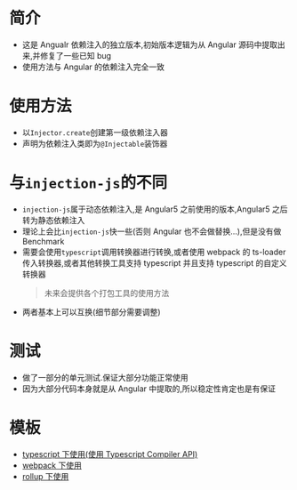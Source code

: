 # 简介

- 这是 Angualr 依赖注入的独立版本,初始版本逻辑为从 Angular 源码中提取出来,并修复了一些已知 bug
- 使用方法与 Angular 的依赖注入完全一致

# 使用方法

- 以`Injector.create`创建第一级依赖注入器
- 声明为依赖注入类即为`@Injectable`装饰器

# 与`injection-js`的不同

- `injection-js`属于动态依赖注入,是 Angular5 之前使用的版本,Angular5 之后转为静态依赖注入
- 理论上会比`injection-js`快一些(否则 Angular 也不会做替换...),但是没有做 Benchmark
- 需要会使用`typescript`调用转换器进行转换,或者使用 webpack 的 ts-loader 传入转换器,或者其他转换工具支持 typescript 并且支持 typescript 的自定义转换器
  > 未来会提供各个打包工具的使用方法
- 两者基本上可以互换(细节部分需要调整)

# 测试

- 做了一部分的单元测试.保证大部分功能正常使用
- 因为大部分代码本身就是从 Angular 中提取的,所以稳定性肯定也是有保证

# 模板

- [typescript 下使用(使用 Typescript Compiler API)](https://github.com/wszgrcy/static-injector-typescript-template)
- [webpack 下使用](https://github.com/wszgrcy/static-injector-webpack-template)
- [rollup 下使用](https://github.com/wszgrcy/static-injector-rollup-template)
